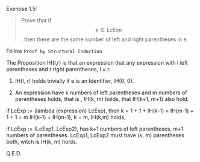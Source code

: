Exercise 1.5:

> Prove that if $$e \in LcExp$$, then there are the same number of left and
right parentheses in e.

Follow `Proof by Structural Induction`

The Proposition IH(l,r) is that an expression that any expression with l left parentheses and r right parentheses, l = r.

1. IH(l, r) holds trivially if e is an Identifier, IH(0, 0).

2. An expression have k numbers of left parentheses and m numbers of parentheses holds, that is , IH(k, m) holds, 
that IH(k+1, m+1) also hold.

if LcExp := (lambda (expression) LcExp),
then k = 1 + 1 + IH(k-1) = IH(m-1) + 1 + 1 = m 
IH(k-1) = IH(m-1), k = m, IH(k,m) holds,

if LcExp := (LcExp1, LcExp2), has k+1 numbers of left parentheses, m+1 numbers of parentheses.
LcExp1, LcExp2 must have (k, m) parentheses both, witch is IH(k, m) holds.

Q.E.D. 